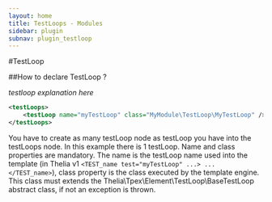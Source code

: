 ```yaml
---
layout: home
title: TestLoops - Modules
sidebar: plugin
subnav: plugin_testloop
---
```


#TestLoop

##How to declare TestLoop ?

*testloop explanation here*

```xml
<testLoops>
    <testLoop name="myTestLoop" class="MyModule\TestLoop\MyTestLoop" />
</testLoops>
```

You have to create as many testLoop node as testLoop you have into the testLoops node. In this example there is 1
testLoop. Name and class properties are mandatory. The name is the testLoop name used into the template
(in Thelia v1 ```<TEST_name test="myTestLoop" ...> ... </TEST_name>```), class property is the class executed by the template
engine. This class must extends the Thelia\Tpex\Element\TestLoop\BaseTestLoop abstract class,
if not an exception is thrown.